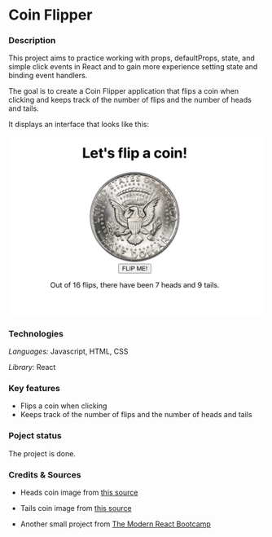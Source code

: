 # Coin Flipper

### Description

This project aims to practice working with props, defaultProps, state, and simple click events in React and to gain more experience setting state and binding event handlers.

The goal is to create a Coin Flipper application that flips a coin when clicking and keeps track of the number of flips and the number of heads and tails.

It displays an interface that looks like this:

![coin flipper](./src/coin_flipper.png)

### Technologies

*Languages:* Javascript, HTML, CSS

*Library:* React

### Key features

* Flips a coin when clicking
* Keeps track of the number of flips and the number of heads and tails

### Poject status

The project is done.

### Credits & Sources

* Heads coin image from [this source](https://tinyurl.com/react-coin-heads-jpg)

* Tails coin image from [this source](https://tinyurl.com/react-coin-tails-jpg)
  
* Another small project from [The Modern React Bootcamp](https://www.udemy.com/course/modern-react-bootcamp)
